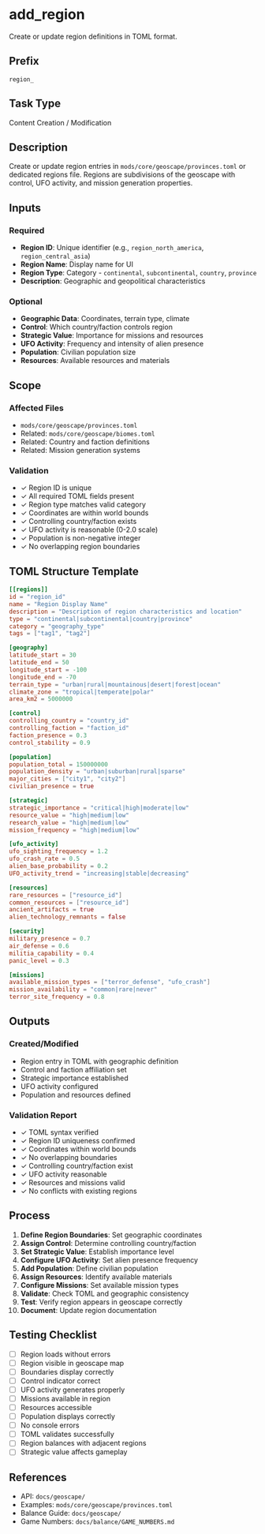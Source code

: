 # add_region

Create or update region definitions in TOML format.

## Prefix
`region_`

## Task Type
Content Creation / Modification

## Description
Create or update region entries in `mods/core/geoscape/provinces.toml` or dedicated regions file. Regions are subdivisions of the geoscape with control, UFO activity, and mission generation properties.

## Inputs

### Required
- **Region ID**: Unique identifier (e.g., `region_north_america`, `region_central_asia`)
- **Region Name**: Display name for UI
- **Region Type**: Category - `continental`, `subcontinental`, `country`, `province`
- **Description**: Geographic and geopolitical characteristics

### Optional
- **Geographic Data**: Coordinates, terrain type, climate
- **Control**: Which country/faction controls region
- **Strategic Value**: Importance for missions and resources
- **UFO Activity**: Frequency and intensity of alien presence
- **Population**: Civilian population size
- **Resources**: Available resources and materials

## Scope

### Affected Files
- `mods/core/geoscape/provinces.toml`
- Related: `mods/core/geoscape/biomes.toml`
- Related: Country and faction definitions
- Related: Mission generation systems

### Validation
- ✓ Region ID is unique
- ✓ All required TOML fields present
- ✓ Region type matches valid category
- ✓ Coordinates are within world bounds
- ✓ Controlling country/faction exists
- ✓ UFO activity is reasonable (0-2.0 scale)
- ✓ Population is non-negative integer
- ✓ No overlapping region boundaries

## TOML Structure Template

```toml
[[regions]]
id = "region_id"
name = "Region Display Name"
description = "Description of region characteristics and location"
type = "continental|subcontinental|country|province"
category = "geography_type"
tags = ["tag1", "tag2"]

[geography]
latitude_start = 30
latitude_end = 50
longitude_start = -100
longitude_end = -70
terrain_type = "urban|rural|mountainous|desert|forest|ocean"
climate_zone = "tropical|temperate|polar"
area_km2 = 5000000

[control]
controlling_country = "country_id"
controlling_faction = "faction_id"
faction_presence = 0.3
control_stability = 0.9

[population]
population_total = 150000000
population_density = "urban|suburban|rural|sparse"
major_cities = ["city1", "city2"]
civilian_presence = true

[strategic]
strategic_importance = "critical|high|moderate|low"
resource_value = "high|medium|low"
research_value = "high|medium|low"
mission_frequency = "high|medium|low"

[ufo_activity]
ufo_sighting_frequency = 1.2
ufo_crash_rate = 0.5
alien_base_probability = 0.2
UFO_activity_trend = "increasing|stable|decreasing"

[resources]
rare_resources = ["resource_id"]
common_resources = ["resource_id"]
ancient_artifacts = true
alien_technology_remnants = false

[security]
military_presence = 0.7
air_defense = 0.6
militia_capability = 0.4
panic_level = 0.3

[missions]
available_mission_types = ["terror_defense", "ufo_crash"]
mission_availability = "common|rare|never"
terror_site_frequency = 0.8
```

## Outputs

### Created/Modified
- Region entry in TOML with geographic definition
- Control and faction affiliation set
- Strategic importance established
- UFO activity configured
- Population and resources defined

### Validation Report
- ✓ TOML syntax verified
- ✓ Region ID uniqueness confirmed
- ✓ Coordinates within world bounds
- ✓ No overlapping boundaries
- ✓ Controlling country/faction exist
- ✓ UFO activity reasonable
- ✓ Resources and missions valid
- ✓ No conflicts with existing regions

## Process

1. **Define Region Boundaries**: Set geographic coordinates
2. **Assign Control**: Determine controlling country/faction
3. **Set Strategic Value**: Establish importance level
4. **Configure UFO Activity**: Set alien presence frequency
5. **Add Population**: Define civilian population
6. **Assign Resources**: Identify available materials
7. **Configure Missions**: Set available mission types
8. **Validate**: Check TOML and geographic consistency
9. **Test**: Verify region appears in geoscape correctly
10. **Document**: Update region documentation

## Testing Checklist

- [ ] Region loads without errors
- [ ] Region visible in geoscape map
- [ ] Boundaries display correctly
- [ ] Control indicator correct
- [ ] UFO activity generates properly
- [ ] Missions available in region
- [ ] Resources accessible
- [ ] Population displays correctly
- [ ] No console errors
- [ ] TOML validates successfully
- [ ] Region balances with adjacent regions
- [ ] Strategic value affects gameplay

## References

- API: `docs/geoscape/`
- Examples: `mods/core/geoscape/provinces.toml`
- Balance Guide: `docs/geoscape/`
- Game Numbers: `docs/balance/GAME_NUMBERS.md`
